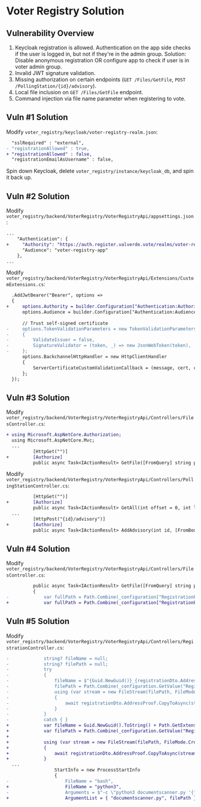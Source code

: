 # Voter Registry Solution

## Vulnerability Overview

1. Keycloak registration is allowed. Authentication on the app side checks if the user is logged in, but not if they're in the admin group.
   Solution: Disable anonymous registration OR configure app to check if user is in voter admin group.
2. Invalid JWT signature validation.
3. Missing authorization on certain endpoints (`GET /Files/GetFile`, `POST /PollingStation/{id}/advisory`).
4. Local file inclusion on `GET /Files/GetFile` endpoint.
5. Command injection via file name parameter when registering to vote.

## Vuln #1 Solution

Modify `voter_registry/keycloak/voter-registry-realm.json`:

```diff
  "sslRequired" : "external",
- "registrationAllowed" : true,
+ "registrationAllowed" : false,
  "registrationEmailAsUsername" : false,
```

Spin down Keycloak, delete `voter_registry/instance/keycloak_db`, and spin it back up.

## Vuln #2 Solution

Modify `voter_registry/backend/VoterRegistry/VoterRegistryApi/appsettings.json`:

```diff
...
    "Authentication": {
+     "Authority": "https://auth.register.valverde.vote/realms/voter-registry",
      "Audience": "voter-registry-app"
    },
...
```

Modify `voter_registry/backend/VoterRegistry/VoterRegistryApi/Extensions/CustomExtensions.cs`:

```diff
  .AddJwtBearer("Bearer", options =>
  {
+     options.Authority = builder.Configuration["Authentication:Authority"];
      options.Audience = builder.Configuration["Authentication:Audience"];
  
      // Trust self-signed certificate
-     options.TokenValidationParameters = new TokenValidationParameters
-     {
-         ValidateIssuer = false,
-         SignatureValidator = (token, _) => new JsonWebToken(token),
-     };
      options.BackchannelHttpHandler = new HttpClientHandler
      {
          ServerCertificateCustomValidationCallback = (message, cert, chain, errors) => true
      };
  });
```

## Vuln #3 Solution

Modify `voter_registry/backend/VoterRegistry/VoterRegistryApi/Controllers/FilesController.cs`:

```diff
+ using Microsoft.AspNetCore.Authorization;
  using Microsoft.AspNetCore.Mvc;
  ...
          [HttpGet("")]
+         [Authorize]
          public async Task<IActionResult> GetFile([FromQuery] string path)
```

Modify `voter_registry/backend/VoterRegistry/VoterRegistryApi/Controllers/PollingStationController.cs`:

```diff
          [HttpGet("")]
+         [Authorize]
          public async Task<IActionResult> GetAll(int offset = 0, int limit = 100)
  ...
          [HttpPost("{id}/advisory")]
+         [Authorize]
          public async Task<IActionResult> AddAdvisory(int id, [FromBody] AdvisoryDto advisory)
```

## Vuln #4 Solution


Modify `voter_registry/backend/VoterRegistry/VoterRegistryApi/Controllers/FilesController.cs`:

```diff
          public async Task<IActionResult> GetFile([FromQuery] string path)
          {
-             var fullPath = Path.Combine(_configuration["RegistrationFilePath"] ?? ".", path);
+             var fullPath = Path.Combine(_configuration["RegistrationFilePath"] ?? ".", Path.GetFileName(path));
```

## Vuln #5 Solution

Modify `voter_registry/backend/VoterRegistry/VoterRegistryApi/Controllers/RegistrationController.cs`:

```diff
-             string? fileName = null;
-             string? filePath = null;
-             try
-             {
-                 fileName = $"{Guid.NewGuid()}_{registrationDto.AddressProof.FileName}";
-                 filePath = Path.Combine(_configuration.GetValue("RegistrationFilePath", "./"), fileName);
-                 using (var stream = new FileStream(filePath, FileMode.Create))
-                 {
-                     await registrationDto.AddressProof.CopyToAsync(stream);
-                 }
-             }
-             catch { }
+             var fileName = Guid.NewGuid().ToString() + Path.GetExtension(registrationDto.AddressProof.FileName);
+             var filePath = Path.Combine(_configuration.GetValue("RegistrationFilePath", "./"), fileName);
+
+             using (var stream = new FileStream(filePath, FileMode.Create))
+             {
+                 await registrationDto.AddressProof.CopyToAsync(stream);
+             }
  ...
                  StartInfo = new ProcessStartInfo
                  {
-                     FileName = "bash",
+                     FileName = "python3",
-                     Arguments = $"-c \"python3 documentscanner.py '{filePath}'\"",
+                     ArgumentList = { "documentscanner.py", filePath },
```